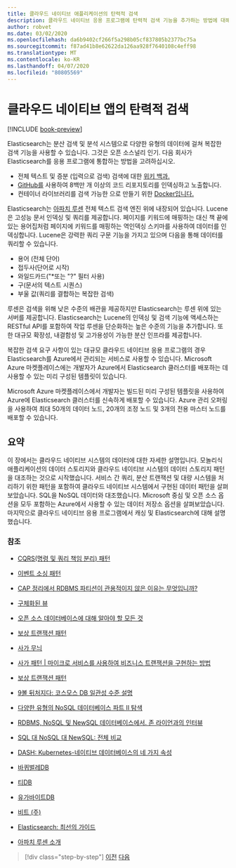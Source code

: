 ```yaml
---
title: 클라우드 네이티브 애플리케이션의 탄력적 검색
description: 클라우드 네이티브 응용 프로그램에 탄력적 검색 기능을 추가하는 방법에 대해 알아봅니다.
author: robvet
ms.date: 03/02/2020
ms.openlocfilehash: da6b9402cf266f5a298b05cf837805b2377bc75a
ms.sourcegitcommit: f87ad41b8e62622da126aa928f7640108c4eff98
ms.translationtype: MT
ms.contentlocale: ko-KR
ms.lasthandoff: 04/07/2020
ms.locfileid: "80805569"
---
```

# <a name="elasticsearch-in-a-cloud-native-app"></a>클라우드 네이티브 앱의 탄력적 검색

[!INCLUDE [book-preview](../../../includes/book-preview.md)]

Elasticsearch는 분산 검색 및 분석 시스템으로 다양한 유형의 데이터에 걸쳐 복잡한 검색 기능을 사용할 수 있습니다. 그것은 오픈 소스널리 인기. 다음 회사가 Elasticsearch를 응용 프로그램에 통합하는 방법을 고려하십시오.

- 전체 텍스트 및 증분 (입력으로 검색) 검색에 대한 [위키 백과.](https://blog.wikimedia.org/2014/01/06/wikimedia-moving-to-elasticsearch/)
- [GitHub를](https://www.elastic.co/customers/github) 사용하여 8백만 개 이상의 코드 리포지토리를 인덱싱하고 노출합니다.  
- 컨테이너 라이브러리를 검색 가능한 으로 만들기 위한 [Docker입니다.](https://www.elastic.co/customers/docker)

Elasticsearch는 [아파치 루센](https://lucene.apache.org/core/) 전체 텍스트 검색 엔진 위에 내장되어 있습니다. Lucene은 고성능 문서 인덱싱 및 쿼리를 제공합니다. 페이지를 키워드에 매핑하는 대신 책 끝에 있는 용어집처럼 페이지에 키워드를 매핑하는 역인덱싱 스키마를 사용하여 데이터를 인덱싱합니다. Lucene은 강력한 쿼리 구문 기능을 가지고 있으며 다음을 통해 데이터를 쿼리할 수 있습니다.

- 용어 (전체 단어)
- 접두사(단어로 시작)
- 와일드카드("\*또는 "?" 필터 사용)
- 구(문서의 텍스트 시퀀스)
- 부울 값(쿼리를 결합하는 복잡한 검색)

루센은 검색을 위해 낮은 수준의 배관을 제공하지만 Elasticsearch는 루센 위에 있는 서버를 제공합니다. Elasticsearch는 Lucene의 인덱싱 및 검색 기능에 액세스하는 RESTful API를 포함하여 작업 루센을 단순화하는 높은 수준의 기능을 추가합니다. 또한 대규모 확장성, 내결함성 및 고가용성이 가능한 분산 인프라를 제공합니다.

복잡한 검색 요구 사항이 있는 대규모 클라우드 네이티브 응용 프로그램의 경우 Elasticsearch를 Azure에서 관리되는 서비스로 사용할 수 있습니다. Microsoft Azure 마켓플레이스에는 개발자가 Azure에서 Elasticsearch 클러스터를 배포하는 데 사용할 수 있는 미리 구성된 템플릿이 있습니다.

Microsoft Azure 마켓플레이스에서 개발자는 빌드된 미리 구성된 템플릿을 사용하여 Azure에 Elasticsearch 클러스터를 신속하게 배포할 수 있습니다. Azure 관리 오퍼링을 사용하여 최대 50개의 데이터 노드, 20개의 조정 노드 및 3개의 전용 마스터 노드를 배포할 수 있습니다.

## <a name="summary"></a>요약

이 장에서는 클라우드 네이티브 시스템의 데이터에 대한 자세한 설명입니다. 모놀리식 애플리케이션의 데이터 스토리지와 클라우드 네이티브 시스템의 데이터 스토리지 패턴을 대조하는 것으로 시작했습니다. 서비스 간 쿼리, 분산 트랜잭션 및 대량 시스템을 처리하기 위한 패턴을 포함하여 클라우드 네이티브 시스템에서 구현된 데이터 패턴을 살펴보았습니다. SQL을 NoSQL 데이터와 대조했습니다. Microsoft 중심 및 오픈 소스 옵션을 모두 포함하는 Azure에서 사용할 수 있는 데이터 저장소 옵션을 살펴보았습니다. 마지막으로 클라우드 네이티브 응용 프로그램에서 캐싱 및 Elasticsearch에 대해 설명했습니다.

### <a name="references"></a>참조

- [CQRS(명령 및 쿼리 책임 분리) 패턴](https://docs.microsoft.com/azure/architecture/patterns/cqrs)

- [이벤트 소싱 패턴](https://docs.microsoft.com/azure/architecture/patterns/event-sourcing)

- [CAP 정리에서 RDBMS 파티션이 관용적이지 않은 이유는 무엇입니까?](https://stackoverflow.com/questions/36404765/why-isnt-rdbms-partition-tolerant-in-cap-theorem-and-why-is-it-available)

- [구체화된 뷰](https://docs.microsoft.com/azure/architecture/patterns/materialized-view)

- [오픈 소스 데이터베이스에 대해 알아야 할 모든 것](https://www.ibm.com/blogs/systems/all-you-really-need-to-know-about-open-source-databases/)

- [보상 트랜잭션 패턴](https://docs.microsoft.com/azure/architecture/patterns/compensating-transaction)

- [사가 무늬](https://microservices.io/patterns/data/saga.html)

- [사가 패턴 | 마이크로 서비스를 사용하여 비즈니스 트랜잭션을 구현하는 방법](https://blog.couchbase.com/saga-pattern-implement-business-transactions-using-microservices-part/)

- [보상 트랜잭션 패턴](https://docs.microsoft.com/azure/architecture/patterns/compensating-transaction)

- [9볼 뒤처지다: 코스모스 DB 일관성 수준 설명](https://blog.jeremylikness.com/blog/2018-03-23_getting-behind-the-9ball-cosmosdb-consistency-levels/)

- [다양한 유형의 NoSQL 데이터베이스 파트 II 탐색](https://www.3pillarglobal.com/insights/exploring-the-different-types-of-nosql-databases)

- [RDBMS, NoSQL 및 NewSQL 데이터베이스에서. 존 라이언과의 인터뷰](http://www.odbms.org/blog/2018/03/on-rdbms-nosql-and-newsql-databases-interview-with-john-ryan/)
  
- [SQL 대 NoSQL 대 NewSQL: 전체 비교](https://www.xenonstack.com/blog/sql-vs-nosql-vs-newsql/)

- [DASH: Kubernetes-네이티브 데이터베이스의 네 가지 속성](https://thenewstack.io/dash-four-properties-of-kubernetes-native-databases/)

- [바퀴벌레DB](https://www.cockroachlabs.com/)

- [티DB](https://pingcap.com/en/)

- [유가바이트DB](https://www.yugabyte.com/)

- [비트 (주)](https://vitess.io/)

- [Elasticsearch: 최선의 가이드](http://shop.oreilly.com/product/0636920028505.do)
  
- [아파치 루센 소개](https://www.baeldung.com/lucene)

>[!div class="step-by-step"]
>[이전](azure-caching.md)
>[다음](resiliency.md) <!-- Next Chapter -->
